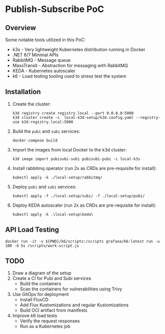 # Publish-Subscribe PoC 

## Overview

Some notable tools utilized in this PoC:

- k3s - Very lightweight Kubernetes distribution running in Docker
- .NET 6/7 Minimal APIs
- RabbitMQ - Message queue
- MassTransit - Abstraction for messaging with RabbitMQ
- KEDA - Kubernetes autoscaler
- k6 - Load testing tooling used to stress test the system

## Installation

1. Create the cluster:
    ```
    k3d registry create registry.local --port 0.0.0.0:5000
    k3d cluster create -c  local-k3d-setup/k3d.config.yaml --registry-use k3d-registry.local:5000
    ```

2. Build the `pubi` and `subi` services:

    ```
    docker-compose build
    ```

3. Import the images from local Docker to the k3d cluster:

    ```
    k3d image import pubisubi-subi pubisubi-pubi -c local-k3s
    ```

4. Install rabbitmq operator (run 2x as CRDs are pre-requisite for install):
    ```
    kubectl apply -k ./local-setup/rabbitmq/
    ```
5. Deploy `pubi` and `subi` services:
    ```
    kubectl apply -f ./local-setup/subi/ -f ./local-setup/pubi/
    ```
6. Deploy KEDA autoscaler (run 2x as CRDs are pre-requisite for install):
    ```
    kubectl apply -k .\local-setup\keda\
    ```

## API Load Testing

```
docker run -it -v ${PWD}/k6/scripts:/scripts grafana/k6:latest run -u 100 -d 5s /scripts/work-script.js
```

## TODO

1. Draw a diagram of the setup
2. Create a CI for Pubi and Subi services
    - Build the containers
    - Scan the containers for vulnerabilities using Trivy
3. Use GitOps for deployment
    - Install FluxCD
    - Add Flux Kustomizations and regular Kustomizations
    - Build OCI artifact from manifests
4. Improve k6 load tests
    - Verify the request responses
    - Run as a Kubernetes job